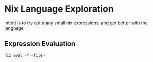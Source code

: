 # Nix Language Exploration

intent is to try out many small nix expressions, and get better with the
language

## Expression Evaluation
`nix eval -f <file>`
